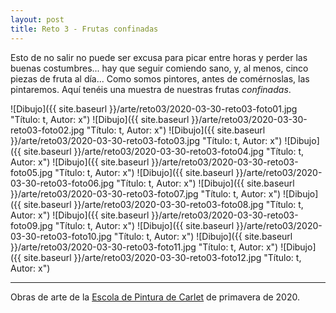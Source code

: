 ```yaml
---
layout: post
title: Reto 3 - Frutas confinadas
---
```


Esto de no salir no puede ser excusa para picar entre horas y perder las buenas costumbres... hay que seguir comiendo sano, y, al menos, cinco piezas de fruta al día... Como somos pintores, antes de comérnoslas, las pintaremos. Aquí tenéis una muestra de nuestras frutas *confinadas*.

![Dibujo]({{ site.baseurl }}/arte/reto03/2020-03-30-reto03-foto01.jpg "Título: t, Autor: x")
![Dibujo]({{ site.baseurl }}/arte/reto03/2020-03-30-reto03-foto02.jpg "Título: t, Autor: x")
![Dibujo]({{ site.baseurl }}/arte/reto03/2020-03-30-reto03-foto03.jpg "Título: t, Autor: x")
![Dibujo]({{ site.baseurl }}/arte/reto03/2020-03-30-reto03-foto04.jpg "Título: t, Autor: x")
![Dibujo]({{ site.baseurl }}/arte/reto03/2020-03-30-reto03-foto05.jpg "Título: t, Autor: x")
![Dibujo]({{ site.baseurl }}/arte/reto03/2020-03-30-reto03-foto06.jpg "Título: t, Autor: x")
![Dibujo]({{ site.baseurl }}/arte/reto03/2020-03-30-reto03-foto07.jpg "Título: t, Autor: x")
![Dibujo]({{ site.baseurl }}/arte/reto03/2020-03-30-reto03-foto08.jpg "Título: t, Autor: x")
![Dibujo]({{ site.baseurl }}/arte/reto03/2020-03-30-reto03-foto09.jpg "Título: t, Autor: x")
![Dibujo]({{ site.baseurl }}/arte/reto03/2020-03-30-reto03-foto10.jpg "Título: t, Autor: x")
![Dibujo]({{ site.baseurl }}/arte/reto03/2020-03-30-reto03-foto11.jpg "Título: t, Autor: x")
![Dibujo]({{ site.baseurl }}/arte/reto03/2020-03-30-reto03-foto12.jpg "Título: t, Autor: x")

---

Obras de arte de la [Escola de Pintura de Carlet](https://arte.pinturitas.com) de primavera de 2020.

